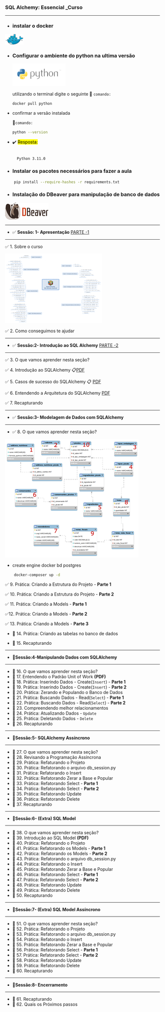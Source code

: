 
###  SQL Alchemy: Essencial _Curso

---

* ### instalar o docker

[![texto alt](/img/image-1.png)](https://www.docker.com/products/docker-desktop/)

* ### Configurar o ambiente do python na ultima versão

  [![Alt text](/img/image.png)](https://hub.docker.com/_/python/)

    utilizando o terminal digite o seguinte  📝 `comando:`

    ```bash
    docker pull python
    ````

* confirmar a versão instalada

     📝`comando:`

    ````bash
    python --version
    ````

* ✔️ <mark>Resposta:</mark>

    ````txt

      Python 3.11.0
    ````

* ###  Instalar os pacotes necessários para fazer a aula

````bash
    pip install --require-hashes -r requirements.txt
````

* ### Instalação do DBeaver para manipulação de banco de dados

[![Alt text](/img/Untitled-2.png)](https://dbeaver.io/download/)


---

* ✅  **Sessão: 1- Apresentação** [PARTE -1](https://github.com/masterCredd/python_sqlAchemy/tree/master/python_sqlachemy/Introdução_ao_SQL_Alchemy)

---
 ✅ 1. Sobre o curso

![Alt text](python_sqlachemy/Apresenta%C3%A7%C3%A3o/sql_alchemy_v3.png)

 ✅ 2. Como conseguimos te ajudar


---

* ✅ **Sessão:2- Introdução ao SQL Alchemy** [PARTE -2](https://github.com/masterCredd/python_sqlAchemy/tree/master/python_sqlachemy/Modelagem_de_Dados_com_SQL_Alchemy)

---

✅ 3. O que vamos aprender nesta seção?

 ✅ 4. Introdução ao SQLAlchemy :clipboard:[PDF](https://github.com/masterCredd/python_sqlAchemy/blob/master/python_sqlachemy/Introdução%20ao%20SQL%20Alchemy/02-introducao-ao-sqlalchemy.pdf)

 ✅ 5. Casos de sucesso do SQLAlchemy :clipboard: [PDF](https://github.com/masterCredd/python_sqlAchemy/blob/master/python_sqlachemy/Introdução%20ao%20SQL%20Alchemy/03-casos-de-sucesso-do-sqlalchemy.pdf)

✅ 6. Entendendo a Arquitetura do SQLAlchemy [PDF](https://github.com/masterCredd/python_sqlAchemy/blob/master/python_sqlachemy/Introdução%20ao%20SQL%20Alchemy/04-entendendo-a-arquitetura-do-sqlalchemy.pdf)

✅ 7. Recapturando

---

* ✅ **Sessão:3- Modelagem de Dados com SQLAlchemy**

---

* ✅ 8. O que vamos aprender nesta seção?

![Alt text](python_sqlachemy\Modelagem_de_Dados_com_SQL_Alchemy\01.2+-+fabrica_picoles_ordenado.png)

* create engine docker bd postgres

````bash
    docker-composer up -d
````

✅ 9.  Prática: Criando a Estrutura do Projeto - **Parte 1**

✅ 10. Prática: Criando a Estrutura do Projeto - **Parte 2**

 ✅ 11. Prática: Criando a Models - **Parte 1**

✅12. Prática: Criando a Models - **Parte 2**

✅ 13. Prática: Criando a Models - **Parte 3**

* 🔲 14. Prática: Criando as tabelas no banco de dados

* 🔲 15. Recapturando

---

* 🔲**Sessão:4-Manipulando Dados com SQLAlchemy**

---

* 🔲 16. O que vamos aprender nesta seção?
* 🔲 17. Entendendo o Padrão Unit of Work **(PDF)**
* 🔲 18. Prática: Inserindo Dados - Create(`Insert`) - **Parte 1**
* 🔲 19. Prática: Inserindo Dados - Create(`Insert`) - **Parte 2**
* 🔲 20. Prática: Zerando e Populando o Banco de Dados
* 🔲 21. Prática: Buscando Dados - Read(`Select`) - **Parte 1**
* 🔲 22. Prática: Buscando Dados - Read(`Select`) - **Parte 2**
* 🔲 23. Compreendendo melhor relacionamentos
* 🔲 24. Prática: Atualizando Dados - `Update`
* 🔲 25. Prática: Deletando Dados  - `Delete`
* 🔲 26. Recapturando

---

* 🔲**Sessão:5- SQLAlchemy Assíncrono**

---

* 🔲 27. O que vamos aprender nesta seção?
* 🔲 28. Revisando a Programação Assíncrona
* 🔲 29. Prática: Refaturando o Projeto
* 🔲 30. Prática: Refatorando o arquivo db_session.py
* 🔲 31. Prática: Refatorando o Insert
* 🔲 32. Prática: Refatorando Zerar a Base e Popular
* 🔲 33. Prática: Refatorando Select - **Parte 1**
* 🔲 34. Prática: Refatorando Select - **Parte 2**
* 🔲 35. Prática: Refatorando Update
* 🔲 36. Prática: Refatorando Delete
* 🔲 37. Recapturando

---

* 🔲**Sessão:6- (Extra) SQL Model**

---

* 🔲 38. O que vamos aprender nesta seção?
* 🔲 39. Introdução ao SQL Model **(PDF)**
* 🔲 40. Prática: Refatorando o Projeto
* 🔲 41. Prática: Refatorando os Models - **Parte 1**
* 🔲 42. Prática: Refatorando os Models - **Parte 2**
* 🔲 43. Prática: Refatorando o arquivo db_session.py
* 🔲 44. Prática: Refatorando o Insert
* 🔲 45. Prática: Refatorando Zerar a Base e Popular
* 🔲 46. Prática: Refatorando Select - **Parte 1**
* 🔲 47. Prática: Refatorando Select - **Parte 2**
* 🔲 48. Prática: Refatorando Update
* 🔲 49. Prática: Refatorando Delete
* 🔲 50. Recapturando

---

* 🔲**Sessão:7- (Extra) SQL Model Assíncrono**

---

* 🔲 51. O que vamos aprender nesta seção?
* 🔲 52. Prática: Refatorando o Projeto
* 🔲 53. Prática: Refatorando o arquivo db_session.py
* 🔲 54. Prática: Refatorando o Insert
* 🔲 55. Prática: Refatorando Zerar a Base e Popular
* 🔲 56. Prática: Refatorando Select - **Parte 1**
* 🔲 57. Prática: Refatorando Select - **Parte 2**
* 🔲 58. Prática: Refatorando Update
* 🔲 59. Prática: Refatorando Delete
* 🔲 60. Recapturando

---

* 🔲**Sessão:8- Encerramento**

---

* 🔲 61. Recapturando
* 🔲 62. Quais os Próximos passos

